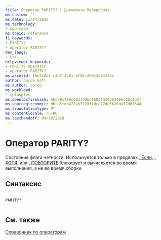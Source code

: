 ```yaml
---
title: Оператор PARITY? | Документы Майкрософт
ms.custom: ''
ms.date: 11/04/2016
ms.technology:
- cpp-masm
ms.topic: reference
f1_keywords:
- PARITY?
- operator PARITY?
dev_langs:
- C++
helpviewer_keywords:
- PARITY? operator
- operator PARITY?
ms.assetid: f8c52def-c4b7-4b81-af96-2b0c2d943f6c
author: corob-msft
ms.author: corob
ms.workload:
- cplusplus
ms.openlocfilehash: 56c79c4f9cd837d06af683fa3450349ecdbc1b5f
ms.sourcegitcommit: dbca5fdd47249727df7dca77de5b20da57d0f544
ms.translationtype: MT
ms.contentlocale: ru-RU
ms.lasthandoff: 04/28/2018
---
```

# <a name="operator-parity"></a>Оператор PARITY?
Состояние флага четности. Используется только в пределах [. Если](../../assembler/masm/dot-if.md), [. ХОТЯ](../../assembler/masm/dot-while.md), или [. ПОВТОРИТЕ](../../assembler/masm/dot-repeat.md) блокирует и вычисляется во время выполнения, а не во время сборки.  
  
## <a name="syntax"></a>Синтаксис  
  
```  
  
PARITY?  
  
```  
  
## <a name="see-also"></a>См. также  
 [Справочник по операторам](../../assembler/masm/operators-reference.md)